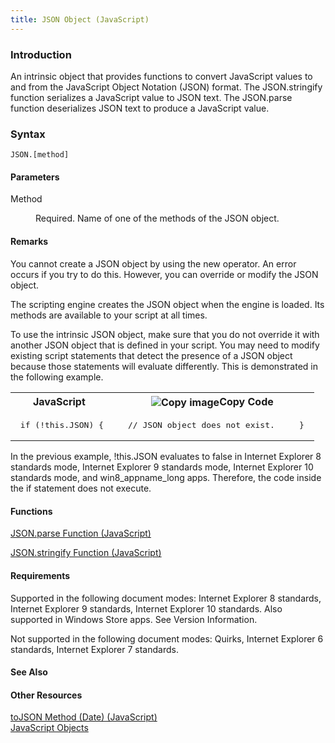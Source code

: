 ```yaml
---
title: JSON Object (JavaScript)
---
```


### Introduction 

 An intrinsic object that provides functions to convert JavaScript values to and from the JavaScript Object Notation (JSON) format. The JSON.stringify function serializes a JavaScript value to JSON
text. The JSON.parse function deserializes JSON text to produce a JavaScript value.

### Syntax 

```
JSON.[method]
```

#### Parameters 

<div id="sectionSection0" class="section" name="collapseableSection" style="" expanded="true">
  <dl class="authored">
    <dt>
      <span class="parameter" sdata="paramReference" xmlns:util="util">Method</span>
    </dt>
    <dd>
      <p xmlns:util="util">
        Required. Name of one of the methods of the <span sdata="langKeyword" value="JSON"><span class="keyword">JSON</span></span> object.
      </p>
    </dd>
  </dl>
</div>

#### Remarks 

<div id="languageReferenceRemarksSection" class="section" name="collapseableSection" style="">
  <p xmlns:util="util">
    You cannot create a <span sdata="langKeyword" value="JSON"><span class="keyword">JSON</span></span> object by using the <span sdata="langKeyword" value="new"><span class=
    "keyword">new</span></span> operator. An error occurs if you try to do this. However, you can override or modify the <span sdata="langKeyword" value="JSON"><span class=
    "keyword">JSON</span></span> object.
  </p>
  <p xmlns:util="util">
    The scripting engine creates the <span sdata="langKeyword" value="JSON"><span class="keyword">JSON</span></span> object when the engine is loaded. Its methods are available to your script at all
    times.
  </p>
  <p xmlns:util="util">
    To use the intrinsic <span sdata="langKeyword" value="JSON"><span class="keyword">JSON</span></span> object, make sure that you do not override it with another <span sdata="langKeyword" value=
    "JSON"><span class="keyword">JSON</span></span> object that is defined in your script. You may need to modify existing script statements that detect the presence of a <span sdata="langKeyword"
    value="JSON"><span class="keyword">JSON</span></span> object because those statements will evaluate differently. This is demonstrated in the following example.
  </p>
  <div class="code">
    <table width="100%" cellspacing="0" cellpadding="0">
      <tr>
        <th>
          JavaScript&nbsp;
        </th>
        <th>
          <span class="copyCode" onclick="CopyCode(this)" onkeypress="CopyCode_CheckKey(this, event)" onmouseover="ChangeCopyCodeIcon(this)" onmouseout="ChangeCopyCodeIcon(this)" tabindex=
          "0"><img class="copyCodeImage" name="ccImage" align="absmiddle" alt="Copy image" title="Copy image" src="../icons/copycode.gif" />Copy Code</span>
        </th>
      </tr>
      <tr>
        <td colspan="2">
          <pre>
 if (!this.JSON) {     // JSON object does not exist.     } 
</pre>
        </td>
      </tr>
    </table>
  </div>
  <p xmlns:util="util">
    In the previous example, <span class="code">!this.JSON</span> evaluates to false in Internet Explorer 8 standards mode, Internet Explorer 9 standards mode, Internet Explorer 10 standards mode,
    and win8_appname_long apps. Therefore, the code inside the <span sdata="langKeyword" value="if"><span class="keyword">if</span></span> statement does not execute.
  </p>
</div>

#### Functions 

<div id="sectionSection1" class="section" name="collapseableSection" style="" expanded="true">
  <p xmlns:util="util">
    <span sdata="link"><a href="20f00d31-5ab5-4c3c-ab49-2534fc39a9b4.htm">JSON.parse Function (JavaScript)</a></span>
  </p>
  <p xmlns:util="util">
    <span sdata="link"><a href="0fafaf3b-c29b-46dc-b65b-ca223064a1d0.htm">JSON.stringify Function (JavaScript)</a></span>
  </p>
</div>

#### Requirements 

<div id="requirementsTitleSection" class="section" name="collapseableSection" style="">
  <p xmlns:util="util"></p>
  <p>
    Supported in the following document modes: Internet Explorer 8 standards, Internet Explorer 9 standards, Internet Explorer 10 standards. Also supported in Windows Store apps. See Version
    Information.
  </p>
  <p>
    Not supported in the following document modes: Quirks, Internet Explorer 6 standards, Internet Explorer 7 standards.
  </p>
</div>

#### See Also 

<div id="seeAlsoSection" class="section" name="collapseableSection" style="">
  <h4 class="subHeading">
    Other Resources
  </h4>
  <div class="seeAlsoStyle">
    <span sdata="link" xmlns:util="util"><a href="f91df030-e9c9-425e-8e6d-b46bdda66cb6.htm">toJSON Method (Date) (JavaScript)</a></span>
  </div>
  <div class="seeAlsoStyle">
    <span sdata="link" xmlns:util="util"><a href="4a29a831-41c9-4843-9385-c3879e385585.htm">JavaScript Objects</a></span>
  </div>
</div>

